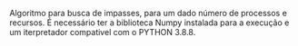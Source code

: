 Algoritmo para busca de impasses, para um dado número de processos e recursos. É necessário ter a biblioteca Numpy instalada para a execução e um iterpretador compativel com o PYTHON 3.8.8.